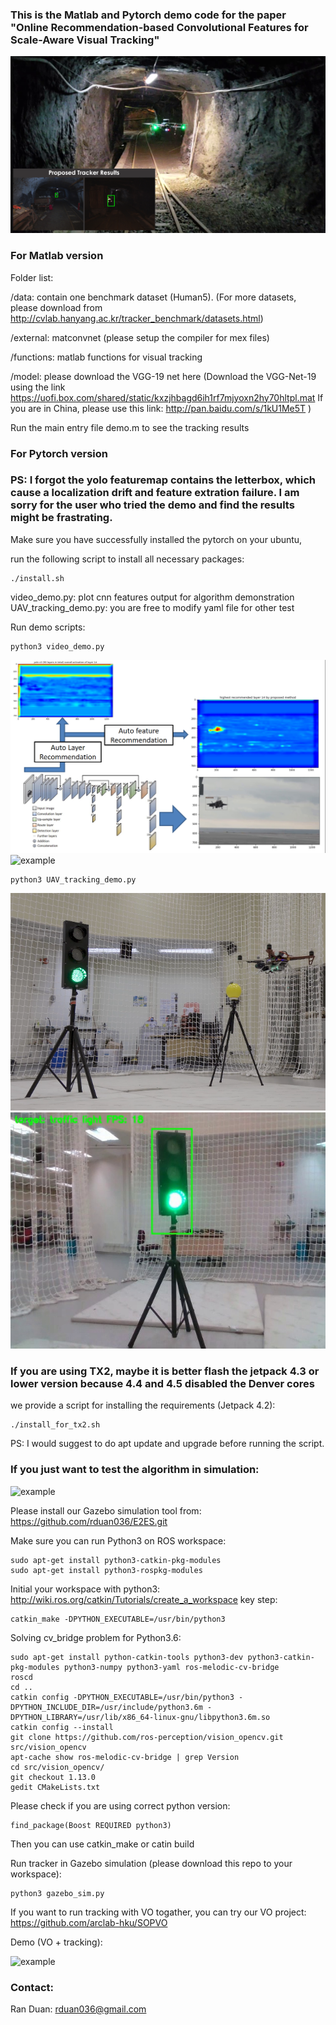 ### This is the Matlab and Pytorch demo code for the paper "Online Recommendation-based Convolutional Features for Scale-Aware Visual Tracking"

[![Presentation Video](others/video.png)](https://youtu.be/peLZow-4aUM)

### For Matlab version

Folder list:

/data: contain one benchmark dataset (Human5). (For more datasets, please download from http://cvlab.hanyang.ac.kr/tracker_benchmark/datasets.html)

/external: matconvnet (please setup the compiler for mex files)

/functions: matlab functions for visual tracking

/model: please download the VGG-19 net here
(Download the VGG-Net-19 using the link https://uofi.box.com/shared/static/kxzjhbagd6ih1rf7mjyoxn2hy70hltpl.mat
If you are in China, please use this link: http://pan.baidu.com/s/1kU1Me5T )

Run the main entry file demo.m to see the tracking results


### For Pytorch version

### PS: I forgot the yolo featuremap contains the letterbox, which cause a localization drift and feature extration failure. I am sorry for the user who tried the demo and find the results might be frastrating.

Make sure you have successfully installed the pytorch on your ubuntu,

run the following script to install all necessary packages:

````
./install.sh
````

video_demo.py: plot cnn features output for algorithm demonstration
UAV_tracking_demo.py: you are free to modify yaml file for other test

Run demo scripts:
````
python3 video_demo.py
````

![example](others/example.png)
![example](others/example.gif)


````
python3 UAV_tracking_demo.py
````

![drone](others/drone.png)
![onboard view](others/onboard_view.jpg)

### If you are using TX2, maybe it is better flash the jetpack 4.3 or lower version because 4.4 and 4.5 disabled the Denver cores

we provide a script for installing the requirements (Jetpack 4.2):

````
./install_for_tx2.sh
````

PS: I would suggest to do apt update and upgrade before running the script.

### If you just want to test the algorithm in simulation:

![example](others/tracking_in_sim.gif)

Please install our Gazebo simulation tool from: https://github.com/rduan036/E2ES.git

Make sure you can run Python3 on ROS workspace:
````
sudo apt-get install python3-catkin-pkg-modules
sudo apt-get install python3-rospkg-modules
````
Initial your workspace with python3: http://wiki.ros.org/catkin/Tutorials/create_a_workspace
key step:
````
catkin_make -DPYTHON_EXECUTABLE=/usr/bin/python3
````

Solving cv_bridge problem for Python3.6:
````
sudo apt-get install python-catkin-tools python3-dev python3-catkin-pkg-modules python3-numpy python3-yaml ros-melodic-cv-bridge
roscd
cd ..
catkin config -DPYTHON_EXECUTABLE=/usr/bin/python3 -DPYTHON_INCLUDE_DIR=/usr/include/python3.6m -DPYTHON_LIBRARY=/usr/lib/x86_64-linux-gnu/libpython3.6m.so
catkin config --install
git clone https://github.com/ros-perception/vision_opencv.git src/vision_opencv
apt-cache show ros-melodic-cv-bridge | grep Version
cd src/vision_opencv/
git checkout 1.13.0
gedit CMakeLists.txt

````
Please check if you are using correct python version:
````
find_package(Boost REQUIRED python3)
````
Then you can use catkin_make or catin build


Run tracker in Gazebo simulation (please download this repo to your workspace):
````
python3 gazebo_sim.py
````

If you want to run tracking with VO togather, you can try our VO project: https://github.com/arclab-hku/SOPVO

Demo (VO + tracking): 

![example](others/vo_tracking_demo.gif)

### Contact:
Ran Duan: 	rduan036@gmail.com
